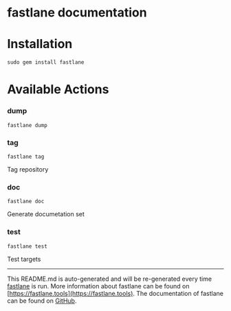 fastlane documentation
================
# Installation
```
sudo gem install fastlane
```
# Available Actions
### dump
```
fastlane dump
```

### tag
```
fastlane tag
```
Tag repository
### doc
```
fastlane doc
```
Generate documetation set
### test
```
fastlane test
```
Test targets

----

This README.md is auto-generated and will be re-generated every time [fastlane](https://fastlane.tools) is run.
More information about fastlane can be found on [https://fastlane.tools](https://fastlane.tools).
The documentation of fastlane can be found on [GitHub](https://github.com/fastlane/fastlane/tree/master/fastlane).
